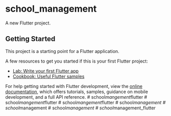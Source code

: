# school_management

A new Flutter project.

## Getting Started

This project is a starting point for a Flutter application.

A few resources to get you started if this is your first Flutter project:

- [Lab: Write your first Flutter app](https://docs.flutter.dev/get-started/codelab)
- [Cookbook: Useful Flutter samples](https://docs.flutter.dev/cookbook)

For help getting started with Flutter development, view the
[online documentation](https://docs.flutter.dev/), which offers tutorials,
samples, guidance on mobile development, and a full API reference.
#   s c h o o l _ m a n g e m e n t _ f l u t t e r  
 #   s c h o o l _ m a n g e m e n t _ f l u t t e r  
 #   s c h o o l _ m a n g e m e n t _ f l u t t e r  
 #   s c h o o l _ m a n a g e m e n t  
 #   s c h o o l _ m a n a g e m e n t  
 #   s c h o o l _ m a n a g e m e n t  
 #   s c h o o l _ m a n a g e m e n t _ f l u t t e r  
 